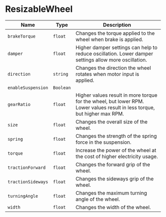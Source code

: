 # ResizableWheel

|Name|Type|Description|
|--|--|--|
|`brakeTorque`|`float`|Changes the torque applied to the wheel when brake is applied.|
|`damper`|`float`|Higher damper settings can help to reduce oscillation. Lower damper settings allow more oscillation.|
|`direction`|`string`|Changes the direction the wheel rotates when motor input is applied.|
|`enableSuspension`|`Boolean`||
|`gearRatio`|`float`|Higher values result in more torque for the wheel, but lower RPM. Lower values result in less torque, but higher max RPM.|
|`size`|`float`|Changes the overall size of the wheel.|
|`spring`|`float`|Changes the strength of the spring force in the suspension.|
|`torque`|`float`|Increase the power of the wheel at the cost of higher electricity usage.|
|`tractionForward`|`float`|Changes the forward grip of the wheel.|
|`tractionSideways`|`float`|Changes the sideways grip of the wheel.|
|`turningAngle`|`float`|Changes the maximum turning angle of the wheel.|
|`width`|`float`|Changes the width of the wheel.|
